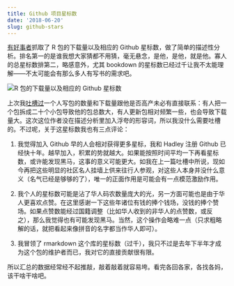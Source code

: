 ```yaml
---
title: Github 项目星标数
date: '2018-06-20'
slug: github-stars
---
```


[有好事者](https://tw.com/StevenMMortimer/status/1009150231190089728)抓取了 R 包的下载量以及相应的 Github 星标数，做了简单的描述性分析。排名第一的是谁我想大家猜都不用猜，毫无悬念，是他，是他，就是他。寡人的总星标数排第二，略感意外，尤其 bookdown 的星标数已经过千让我不太能理解——不太可能会有那么多人有写书的需求吧。

![R 包的下载量以及相应的 Github 星标数](https://pbs.twimg.com/media/DgE4mk9X4AABz89.jpg)

上次我[吐槽过](/cn/2018/04/prolific/)一个人写包的数量和下载量跟他是否高产未必有直接联系：有人把一个包拆成二十个小包导致他的包总数大，有人更新包相对频繁一些，也会导致下载量大。这次这位作者没在描述分析里加入浮夸的形容词，所以我没什么需要吐槽的。不过呢，关于这星标数我也有三点评论：

1. 我觉得加入 Github 早的人会相对获得更多星标，我和 Hadley 注册 Github 已经快十年。越早加入，积累的势就越大。如果能按照时间平均一下再看星标数，或许能发现黑马，这事的意义可能更大。如我在上一篇吐槽中所说，现如今再把这些明显的社区名人挂墙上供来往行人参观，对这些人本身并没什么意义（名气已经是够够的了），唯一的正面作用是可能会有一点模范激励作用。

1. 我个人的星标数可能是沾了华人码农数量庞大的光，另一方面可能也是由于华人更喜欢点赞。在这里感谢一下这些年诸位有钱的捧个钱场，没钱的捧个赞场。如果点赞数能经过国籍调整（比如华人收到的非华人的点赞数，或反之），那么我觉得也有可能发现黑马。当然，这个操作会略难一点（只求粗略解的话，就把看起来像拼音的名字都当作华人即可）。

1. 我冒领了 rmarkdown 这个库的星标数（过千），我只不过是去年下半年才成为这个包的维护者而已，我对它的直接贡献很有限。

所以汇总的数据经常经不起推敲，敲着敲着就容易垮。看完各回各家，各找各妈，该干啥干啥吧。
